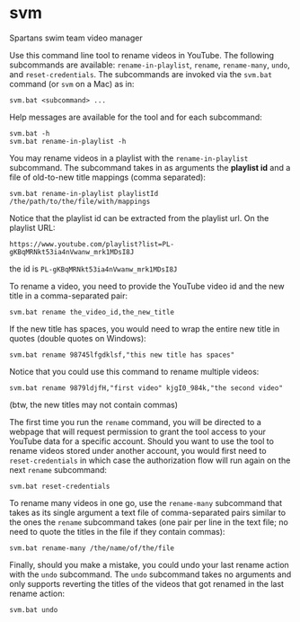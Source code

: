 # svm
Spartans swim team video manager

Use this command line tool to rename videos in YouTube. The following subcommands are available: `rename-in-playlist`, `rename`, `rename-many`, `undo`, and `reset-credentials`. The subcommands are invoked via the `svm.bat` command (or `svm` on a Mac) as in:

    svm.bat <subcommand> ...
    
Help messages are available for the tool and for each subcommand:

    svm.bat -h
    svm.bat rename-in-playlist -h
    
You may rename videos in a playlist with the `rename-in-playlist` subcommand. The subcommand takes in as arguments the **playlist id** and a file of old-to-new title mappings (comma separated):

    svm.bat rename-in-playlist playlistId /the/path/to/the/file/with/mappings

Notice that the playlist id can be extracted from the playlist url. On the playlist URL:

    https://www.youtube.com/playlist?list=PL-gKBqMRNkt53ia4nVwanw_mrk1MDsI8J
    
the id is `PL-gKBqMRNkt53ia4nVwanw_mrk1MDsI8J`

To rename a video, you need to provide the YouTube video id and the new title in a comma-separated pair:

    svm.bat rename the_video_id,the_new_title
    
If the new title has spaces, you would need to wrap the entire new title in quotes (double quotes on Windows):

    svm.bat rename 98745lfgdklsf,"this new title has spaces"
    
Notice that you could use this command to rename multiple videos:

    svm.bat rename 9879ldjfH,"first video" kjgI0_984k,"the second video"
    
(btw, the new titles may not contain commas)

The first time you run the `rename` command, you will be directed to a webpage that will request permission to grant the tool access to your YouTube data for a specific account. Should you want to use the tool to rename videos stored under another account, you would first need to `reset-credentials` in which case the authorization flow will run again on the next `rename` subcommand:
    
    svm.bat reset-credentials

To rename many videos in one go, use the `rename-many` subcommand that takes as its single argument a text file of comma-separated pairs similar to the ones the `rename` subcommand takes (one pair per line in the text file; no need to quote the titles in the file if they contain commas):

    svm.bat rename-many /the/name/of/the/file
    
Finally, should you make a mistake, you could undo your last rename action with the `undo` subcommand. The `undo` subcommand takes no arguments and only supports reverting the titles of the videos that got renamed in the last rename action:

    svm.bat undo
